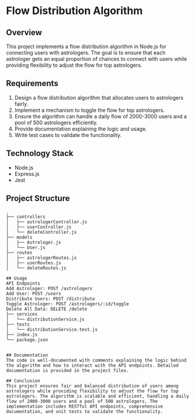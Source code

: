 # Flow Distribution Algorithm

## Overview

This project implements a flow distribution algorithm in Node.js for connecting users with astrologers. The goal is to ensure that each astrologer gets an equal proportion of chances to connect with users while providing flexibility to adjust the flow for top astrologers.


## Requirements

1. Design a flow distribution algorithm that allocates users to astrologers fairly.
2. Implement a mechanism to toggle the flow for top astrologers.
3. Ensure the algorithm can handle a daily flow of 2000-3000 users and a pool of 500 astrologers efficiently.
4. Provide documentation explaining the logic and usage.
5. Write test cases to validate the functionality.

## Technology Stack

- Node.js
- Express.js
- Jest

## Project Structure

```plaintext
.
├── controllers
│   ├── astrologerController.js
│   ├── userController.js
│   └── deleteController.js
├── models
│   ├── Astrologer.js
│   └── User.js
├── routes
│   ├── astrologerRoutes.js
│   ├── userRoutes.js
│   └── deleteRoutes.js

## Usage
API Endpoints
Add Astrologer: POST /astrologers
Add User: POST /users
Distribute Users: POST /distribute
Toggle Astrologer: POST /astrologers/:id/toggle
Delete All Data: DELETE /delete
├── services
│   └── distributionService.js
├── tests
│   └── distributionService.test.js
├── index.js
└── package.json


## Documentation
The code is well-documented with comments explaining the logic behind the algorithm and how to interact with the API endpoints. Detailed documentation is provided in the project files.

## Conclusion
This project ensures fair and balanced distribution of users among astrologers while providing flexibility to adjust the flow for top astrologers. The algorithm is scalable and efficient, handling a daily flow of 2000-3000 users and a pool of 500 astrologers. The implementation includes RESTful API endpoints, comprehensive documentation, and unit tests to validate the functionality.
